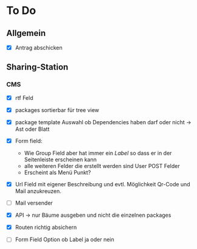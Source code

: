 # To Do

## Allgemein
- [x] Antrag abschicken

## Sharing-Station
### CMS
- [x] rtf Feld
- [x] packages sortierbar für tree view
- [x] package template Auswahl ob Dependencies haben darf oder nicht -> Ast oder Blatt
- [x] Form field:
  - Wie Group Field aber hat immer ein *Label* so dass er in der Seitenleiste erscheinen kann
  - alle weiteren Felder die erstellt werden sind User POST Felder
  - Erscheint als Menü Punkt?
- [x] Url Field mit eigener Beschreibung und evtl. Möglichkeit Qr-Code und Mail anzukreuzen.
- [ ] Mail versender
- [x]  API -> nur Bäume ausgeben und nicht die einzelnen packages
- [x] Routen richtig absichern
- [ ] Form Field Option ob Label ja oder nein
 
